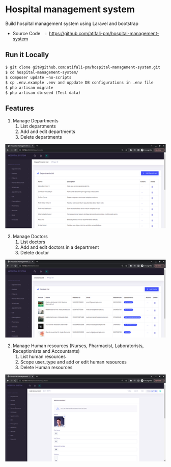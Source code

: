 # Hospital management system
Build hospital management system using Laravel and bootstrap
 - Source Code    :  https://github.com/atifali-pm/hospital-management-system

## Run it Locally
```
$ git clone git@github.com:atifali-pm/hospital-management-system.git
$ cd hospital-management-system/
$ composer update –no-scripts
$ cp .env.example .env and uppdate DB configurations in .env file
$ php artisan migrate
$ php artisan db:seed (Test data)
```

## Features
1. Manage Departments
   1. List departments
   2. Add and edit departments
   3. Delete departments

![alt text](https://github.com/atifali-pm/hospital-management-system/blob/main/public/readme_images/Screenshot-2023-01-22-20-32-10.png)

2. Manage Doctors
    1. List doctors
    2. Add and edit doctors in a department
    3. Delete doctor
 
![alt text](https://github.com/atifali-pm/hospital-management-system/blob/main/public/readme_images/Screenshot-2023-01-22-20-35-03.png)

2. Manage Human resources (Nurses, Pharmacist, Laboratorists, Receptionists and Accountants)
    1. List human resources
    2. Scope user_type and add or edit human resources
    3. Delete Human resources

![alt text](https://github.com/atifali-pm/hospital-management-system/blob/main/public/readme_images/Screenshot-2023-01-22-21-00-49.png)

 
 
